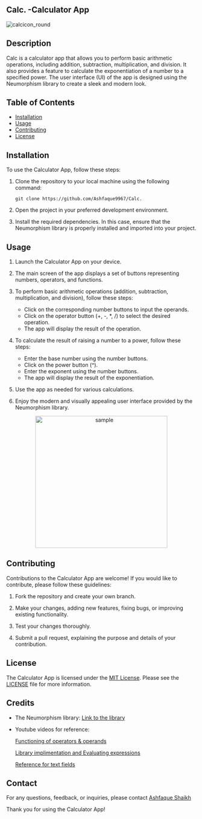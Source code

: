
## Calc. -Calculator App
![calcicon_round](https://github.com/Ashfaque9967/Calc./assets/110349538/018f8479-8f07-4cb4-a4e0-accd43ceba65)

## Description

Calc is a calculator app that allows you to perform basic arithmetic operations, including addition, subtraction, multiplication, and division. It also provides a feature to calculate the exponentiation of a number to a specified power. The user interface (UI) of the app is designed using the Neumorphism library to create a sleek and modern look.
## Table of Contents

- [Installation](#installation)
- [Usage](#usage)
- [Contributing](#contributing)
- [License](#license)

## Installation

To use the Calculator App, follow these steps:

1. Clone the repository to your local machine using the following command:

   ```
   git clone https://github.com/Ashfaque9967/Calc.
   ```

2. Open the project in your preferred development environment.

3. Install the required dependencies. In this case, ensure that the Neumorphism library is properly installed and imported into your project.

## Usage

1. Launch the Calculator App on your device.

2. The main screen of the app displays a set of buttons representing numbers, operators, and functions.

3. To perform basic arithmetic operations (addition, subtraction, multiplication, and division), follow these steps:

   - Click on the corresponding number buttons to input the operands.
   - Click on the operator button (+, -, *, /) to select the desired operation.
   - The app will display the result of the operation.

4. To calculate the result of raising a number to a power, follow these steps:

   - Enter the base number using the number buttons.
   - Click on the power button (^).
   - Enter the exponent using the number buttons.
   - The app will display the result of the exponentiation.

5. Use the app as needed for various calculations.

6. Enjoy the modern and visually appealing user interface provided by the Neumorphism library.

<p align="center">
  <img src="https://github.com/Ashfaque9967/Calc./assets/110349538/0928702c-7c5c-4802-a14e-e9a4915f0709" width="350" title="sample">
</p>

## Contributing

Contributions to the Calculator App are welcome! If you would like to contribute, please follow these guidelines:

1. Fork the repository and create your own branch.

2. Make your changes, adding new features, fixing bugs, or improving existing functionality.

3. Test your changes thoroughly.

4. Submit a pull request, explaining the purpose and details of your contribution.

## License

The Calculator App is licensed under the [MIT License](https://opensource.org/licenses/MIT). Please see the [LICENSE](LICENSE) file for more information.

## Credits

- The Neumorphism library: [Link to the library](https://github.com/fornewid/neumorphism)
- Youtube videos for reference:
  
  [Functioning of operators & operands](https://www.youtube.com/watch?v=2hSHgungOKI&t=505s)
  
  [Library implimentation and Evaluating expressions](https://www.youtube.com/watch?v=-VsatCUSxek)
  
  [Reference for text fields](https://www.youtube.com/watch?v=wr6-XZ89-k8&t=1498s)
  
## Contact

For any questions, feedback, or inquiries, please contact [Ashfaque Shaikh](https://twitter.com/AshfaqueSkh_02)

Thank you for using the Calculator App!
